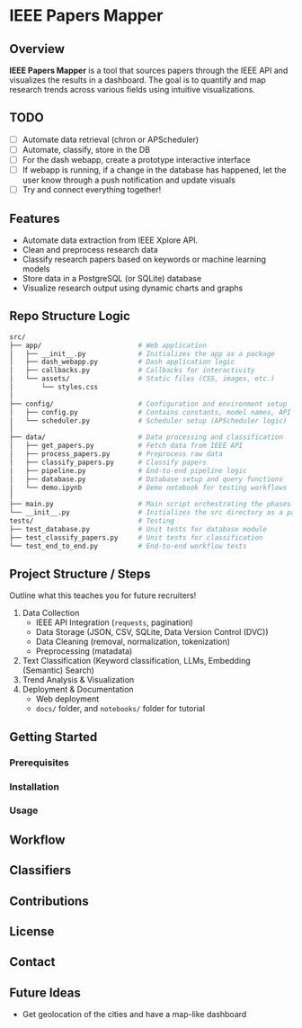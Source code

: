 # IEEE Papers Mapper

## Overview

**IEEE Papers Mapper** is a tool that sources papers through the IEEE API and visualizes the results in a dashboard. The goal is to quantify and map research trends across various fields using intuitive visualizations.

## TODO

- [ ] Automate data retrieval (chron or APScheduler)
- [ ] Automate, classify, store in the DB
- [ ] For the dash webapp, create a prototype interactive interface
- [ ] If webapp is running, if a change in the database has happened, let the user know through a push notification and update visuals
- [ ] Try and connect everything together!

## Features

- Automate data extraction from IEEE Xplore API.
- Clean and preprocess research data
- Classify research papers based on keywords or machine learning models
- Store data in a PostgreSQL (or SQLite) database
- Visualize research output using dynamic charts and graphs

## Repo Structure Logic

```bash
src/
├── app/                        # Web application
│   ├── __init__.py             # Initializes the app as a package
│   ├── dash_webapp.py          # Dash application logic
│   ├── callbacks.py            # Callbacks for interactivity
│   └── assets/                 # Static files (CSS, images, etc.)
│       └── styles.css
│
├── config/                     # Configuration and environment setup
│   ├── config.py               # Contains constants, model names, API keys
│   └── scheduler.py            # Scheduler setup (APScheduler logic)
│
├── data/                       # Data processing and classification
│   ├── get_papers.py           # Fetch data from IEEE API
│   ├── process_papers.py       # Preprocess raw data
│   ├── classify_papers.py      # Classify papers
│   ├── pipeline.py             # End-to-end pipeline logic
│   ├── database.py             # Database setup and query functions
│   └── demo.ipynb              # Demo notebook for testing workflows
│
├── main.py                     # Main script orchestrating the phases
└── __init__.py                 # Initializes the src directory as a package
tests/                          # Testing
├── test_database.py            # Unit tests for database module
├── test_classify_papers.py     # Unit tests for classification
└── test_end_to_end.py          # End-to-end workflow tests
```

## Project Structure / Steps

Outline what this teaches you for future recruiters!

1. Data Collection
    - IEEE API Integration (`requests`, pagination)
    - Data Storage (JSON, CSV, SQLite, Data Version Control (DVC))
    - Data Cleaning (removal, normalization, tokenization)
    - Preprocessing (matadata)
2. Text Classification (Keyword classification, LLMs, Embedding (Semantic) Search)
3. Trend Analysis & Visualization
4. Deployment & Documentation
    - Web deployment
    - `docs/` folder, and `notebooks/` folder for tutorial

## Getting Started

### Prerequisites

### Installation

### Usage

## Workflow

## Classifiers

## Contributions

## License

## Contact

## Future Ideas

- Get geolocation of the cities and have a map-like dashboard

